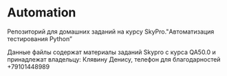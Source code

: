 # Automation
Репозиторий для домашних заданий на курсу SkyPro."Автоматизация тестирования Python”

Данные файлы содержат материалы заданий Skypro с курса QA50.0 и принадлежат владельцу: Клявину Денису, телефон для благодарностей +79101448989

